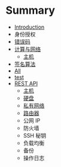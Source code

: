 # Summary

* [Introduction](README.md)
* 身份授权
* [错误码](error_code.md)
* [计算与网络](ji_suan_yu_wang_luo.md)
   * [主机](zhu_ji.md)
* [签名算法](chapter1.md)
* [All](all.md)
* [test](test.md)
* [REST API](rest_api.md)
   * [主机](instance.md)
   * [硬盘](volume.md)
   * [私有网络](vxnet.md)
   * [路由器](router.md)
   * 公网 IP
   * 防火墙
   * SSH 秘钥
   * 负载均衡
   * 备份
   * 操作日志

